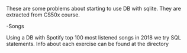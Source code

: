 These are some problems about starting to use DB with sqlite. They are extracted from CS50x course.

-Songs

Using a DB with Spotify top 100 most listened songs in 2018 we try SQL statements. Info about each exercise can be found at the directory


